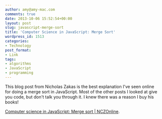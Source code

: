 ```yaml
---
author: amy@amy-mac.com
comments: true
date: 2013-10-06 15:52:54+00:00
layout: post
slug: javascript-merge-sort
title: 'Computer Science in JavaScript: Merge Sort'
wordpress_id: 1513
categories:
- Technology
post_format:
- Link
tags:
- algorithms
- JavaScript
- programming
---
```


This blog post from Nicholas Zakas is the best explanation I've seen online for doing a merge sort in JavaScript. Most of the other posts I looked at give you code, but don't talk you through it. I knew there was a reason I buy his books!

[Computer science in JavaScript: Merge sort | NCZOnline](http://www.nczonline.net/blog/2012/10/02/computer-science-and-javascript-merge-sort/).
